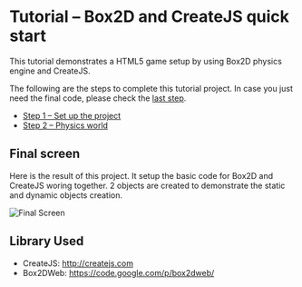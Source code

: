 # Tutorial – Box2D and CreateJS quick start

This tutorial demonstrates a HTML5 game setup by using Box2D physics engine and CreateJS.

The following are the steps to complete this tutorial project. In case you just need the final code, please check the [last step](https://github.com/makzan/Tutorial-Box2D-and-CreateJS-quick-start/tree/master/step-2-physics-world/).

- [Step 1 – Set up the project](https://github.com/makzan/Tutorial-Box2D-and-CreateJS-quick-start/tree/master/step-1-setup-project/)
- [Step 2 – Physics world](https://github.com/makzan/Tutorial-Box2D-and-CreateJS-quick-start/tree/master/step-2-physics-world/)

## Final screen

Here is the result of this project. It setup the basic code for Box2D and CreateJS woring together. 2 objects are created to demonstrate the static and dynamic objects creation.

![Final Screen](https://raw.githubusercontent.com/makzan/Tutorial-Box2D-and-CreateJS-quick-start/master/tutorial-images/final-screen.png)

## Library Used

- CreateJS: http://createjs.com
- Box2DWeb: https://code.google.com/p/box2dweb/


